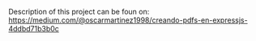 Description of this project can be foun on: https://medium.com/@oscarmartinez1998/creando-pdfs-en-expressjs-4ddbd71b3b0c